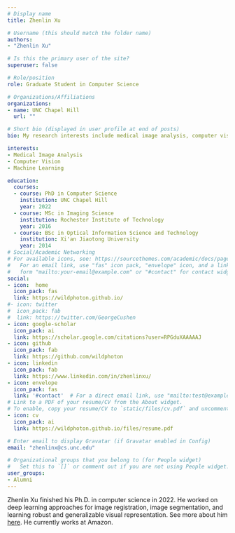 ```yaml
---
# Display name
title: Zhenlin Xu

# Username (this should match the folder name)
authors:
- "Zhenlin Xu"

# Is this the primary user of the site?
superuser: false

# Role/position
role: Graduate Student in Computer Science

# Organizations/Affiliations
organizations:
- name: UNC Chapel Hill
  url: ""

# Short bio (displayed in user profile at end of posts)
bio: My research interests include medical image analysis, computer vision and machine learning.

interests:
- Medical Image Analysis 
- Computer Vision 
- Machine Learning

education:
  courses:
  - course: PhD in Computer Science
    institution: UNC Chapel Hill
    year: 2022
  - course: MSc in Imaging Science
    institution: Rochester Institute of Technology
    year: 2016
  - course: BSc in Optical Information Science and Technology
    institution: Xi'an Jiaotong University
    year: 2014
# Social/Academic Networking
# For available icons, see: https://sourcethemes.com/academic/docs/page-builder/#icons
#   For an email link, use "fas" icon pack, "envelope" icon, and a link in the
#   form "mailto:your-email@example.com" or "#contact" for contact widget.
social:
- icon:  home
  icon_pack: fas
  link: https://wildphoton.github.io/
#- icon: twitter
#  icon_pack: fab
#  link: https://twitter.com/GeorgeCushen
- icon: google-scholar
  icon_pack: ai
  link: https://scholar.google.com/citations?user=RPGduXAAAAAJ
- icon: github
  icon_pack: fab
  link: https://github.com/wildphoton
- icon: linkedin
  icon_pack: fab
  link: https://www.linkedin.com/in/zhenlinxu/
- icon: envelope
  icon_pack: fas
  link: '#contact'  # For a direct email link, use "mailto:test@example.org".
# Link to a PDF of your resume/CV from the About widget.
# To enable, copy your resume/CV to `static/files/cv.pdf` and uncomment the lines below.
- icon: cv
  icon_pack: ai
  link: https://wildphoton.github.io/files/resume.pdf

# Enter email to display Gravatar (if Gravatar enabled in Config)
email: "zhenlinx@cs.unc.edu"

# Organizational groups that you belong to (for People widget)
#   Set this to `[]` or comment out if you are not using People widget.
user_groups:
- Alumni
---
```


Zhenlin Xu finished his Ph.D. in computer science in 2022. He worked on deep learning approaches for image registration, image segmentation, and learning robust and generalizable visual representation. See more about him [here](https://wildphoton.github.io/). He currently works at Amazon.
